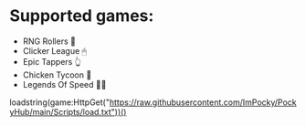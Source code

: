 # Supported games:

* RNG Rollers 🎲
* Clicker League 🖱
* Epic Tappers 👆
* Chicken Tycoon 🐣
* Legends Of Speed 🏃‍♂️

loadstring(game:HttpGet("https://raw.githubusercontent.com/ImPocky/PockyHub/main/Scripts/load.txt"))()
